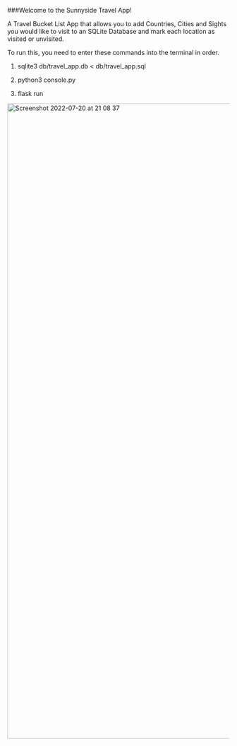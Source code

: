 

###Welcome to the Sunnyside Travel App!

A Travel Bucket List App that allows you to add Countries, Cities and Sights you would like to visit to an SQLite Database and mark each location as visited or unvisited.

To run this, you need to enter these commands into the terminal in order.

1. sqlite3 db/travel_app.db < db/travel_app.sql

2. python3 console.py 

3. flask run

<img width="1440" alt="Screenshot 2022-07-20 at 21 08 37" src="https://user-images.githubusercontent.com/103178006/180180071-aca821bd-7e7c-45d3-9d3b-5baa65e13c04.png">
